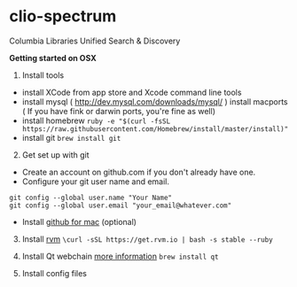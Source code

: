 clio-spectrum
=============

Columbia Libraries Unified Search &amp; Discovery

**Getting started on OSX**

1. Install tools
  - install XCode from app store and Xcode command line tools 
  - install mysql ( http://dev.mysql.com/downloads/mysql/ ) install macports ( If you have fink or darwin ports, you're fine as well)
  - install homebrew
    ````ruby -e "$(curl -fsSL https://raw.githubusercontent.com/Homebrew/install/master/install)"````
  - install git
    ````brew install git````

2.  Get set up with git
  - Create an account on github.com if you don't already have one.
  - Configure your git user name and email.
  ````
  git config --global user.name "Your Name"
  git config --global user.email "your_email@whatever.com"
  ````
  - Install [github for mac](http://mac.github.com/) (optional) 


3.  Install [rvm](http://rvm.io/rvm/install)
  ````\curl -sSL https://get.rvm.io | bash -s stable --ruby````
  
4. Install Qt webchain [more information](https://github.com/thoughtbot/capybara-webkit/wiki/Installing-Qt-and-compiling-capybara-webkit)
  ````brew install qt````
  
5. Install config files

